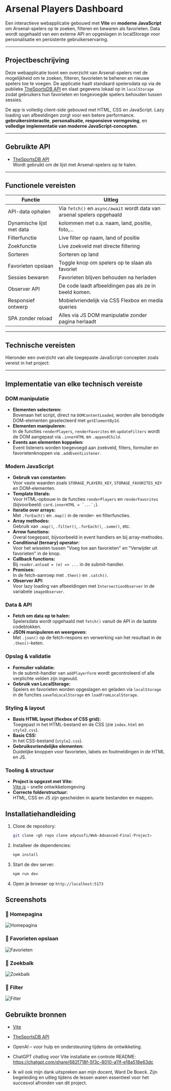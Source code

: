 # Arsenal Players Dashboard

Een interactieve webapplicatie gebouwd met **Vite** en **moderne JavaScript** om Arsenal-spelers op te zoeken, filteren en bewaren als favorieten. Data wordt opgehaald van een externe API en opgeslagen in localStorage voor personalisatie en persistente gebruikerservaring.

---

## Projectbeschrijving

Deze webapplicatie toont een overzicht van Arsenal-spelers met de mogelijkheid om te zoeken, filteren, favorieten te beheren en nieuwe spelers toe te voegen. De applicatie haalt standaard spelersdata op via de publieke [TheSportsDB API](https://www.thesportsdb.com/api.php) en slaat gegevens lokaal op in `localStorage` zodat gebruikers hun favorieten en toegevoegde spelers behouden tussen sessies.

De app is volledig client-side gebouwd met HTML, CSS en JavaScript. Lazy loading van afbeeldingen zorgt voor een betere performance. **gebruikersinteractie**, **personalisatie**, **responsieve vormgeving**, en **volledige implementatie van moderne JavaScript-concepten**.


---

##  Gebruikte API

- [TheSportsDB API](https://www.thesportsdb.com/api/v1/json/3/searchplayers.php?t=Arsenal)  
  Wordt gebruikt om de lijst met Arsenal-spelers op te halen.  
---

##  Functionele vereisten

| Functie                         | Uitleg |
|--------------------------------|--------|
| API-data ophalen               | Via `fetch()` en `async/await` wordt data van arsenal spelers opgehaald |
| Dynamische lijst met data      | kolommen met o.a. naam, land, positie, foto,... |
| Filterfunctie                  | Live filter op naam, land of positie |
| Zoekfunctie                    | Live zoekveld met directe filtering |
| Sorteren                       | Sorteren op land |
| Favorieten opslaan            | Toggle knop om spelers op te slaan als favoriet |
| Sessies bewaren                | Favorieten blijven behouden na herladen |
| Observer API                  | De code laadt afbeeldingen pas als ze in beeld komen. |
| Responsief ontwerp             | Mobielvriendelijk via CSS Flexbox en media queries |
| SPA zonder reload              | Alles via JS DOM manipulatie zonder pagina herlaadt |

---

## Technische vereisten

Hieronder een overzicht van alle toegepaste JavaScript-concepten zoals vereist in het project:

---

## Implementatie van elke technisch vereiste 

### DOM manipulatie
- **Elementen selecteren:**  
  Bovenaan het script, direct na `DOMContentLoaded`, worden alle benodigde DOM-elementen geselecteerd met `getElementById`.
- **Elementen manipuleren:**  
  In de functies `renderPlayers`, `renderFavorites` en `updateFilters` wordt de DOM aangepast via `.innerHTML` en `.appendChild`.
- **Events aan elementen koppelen:**  
  Event listeners worden toegevoegd aan zoekveld, filters, formulier en favorietenknoppen via `.addEventListener`.

### Modern JavaScript
- **Gebruik van constanten:**  
  Voor vaste waarden zoals `STORAGE_PLAYERS_KEY`, `STORAGE_FAVORITES_KEY` en DOM-elementen.
- **Template literals:**  
  Voor HTML-opbouw in de functies `renderPlayers` en `renderFavorites` (bijvoorbeeld: ``card.innerHTML = `...`;``).
- **Iteratie over arrays:**  
  Met `.forEach()` en `.map()` in de render- en filterfuncties.
- **Array methodes:**  
  Gebruik van `.map()`, `.filter()`, `.forEach()`, `.some()`, etc.
- **Arrow functions:**  
  Overal toegepast, bijvoorbeeld in event handlers en bij array-methodes.
- **Conditional (ternary) operator:**  
  Voor het wisselen tussen "Voeg toe aan favorieten" en "Verwijder uit favorieten" in de knop.
- **Callback functions:**  
  Bij `reader.onload = (e) => ...` in de submit-handler.
- **Promises:**  
  In de fetch-aanroep met `.then()` en `.catch()`.
- **Observer API:**  
  Voor lazy loading van afbeeldingen met `IntersectionObserver` in de variabele `imageObserver`.

### Data & API
- **Fetch om data op te halen:**  
  Spelersdata wordt opgehaald met `fetch()` vanuit de API in de laatste codeblokken.
- **JSON manipuleren en weergeven:**  
  Met `.json()` op de fetch-respons en verwerking van het resultaat in de `.then()`-keten.

### Opslag & validatie
- **Formulier validatie:**  
  In de submit-handler van `addPlayerForm` wordt gecontroleerd of alle verplichte velden zijn ingevuld.
- **Gebruik van LocalStorage:**  
  Spelers en favorieten worden opgeslagen en geladen via `localStorage` in de functies `saveToLocalStorage` en `loadFromLocalStorage`.

### Styling & layout
- **Basis HTML layout (flexbox of CSS grid):**  
  Toegepast in het HTML-bestand en de CSS (zie `index.html` en `style2.css`).
- **Basis CSS:**  
  In het CSS-bestand (`style2.css`).
- **Gebruiksvriendelijke elementen:**  
  Duidelijke knoppen voor favorieten, labels en foutmeldingen in de HTML en JS.

### Tooling & structuur
- **Project is opgezet met Vite:**  
 [Vite.js](https://vitejs.dev/) – snelle ontwikkelomgeving
- **Correcte folderstructuur:**  
  HTML, CSS en JS zijn gescheiden in aparte bestanden en mappen.




##  Installatiehandleiding

1. Clone de repository:
   ```bash
   git clone <gh repo clone adyousfi/Web-Advanced-Final-Project>
   ```
2. Installeer de dependencies:
   ```bash
   npm install
   ```
3. Start de dev server:
   ```bash
   npm run dev
   ```
4. Open je browser op `http://localhost:5173`

##  Screenshots
### 🔸 Homepagina
![Homepagina](public/image.png)

### 🔸 Favorieten opslaan
![Favorieten](public/image-1.png)

### 🔸 Zoekbalk
![Zoekbalk](public/image-2.png)

### 🔸 Filter
![Filter](public/image-3.png)

##  Gebruikte bronnen
- [Vite](https://vitejs.dev/)
- [TheSportsDB API](https://www.thesportsdb.com/api.php)
- OpenAI – voor hulp en ondersteuning tijdens de ontwikkeling.
- ChatGPT chatlog voor Vite installatie en controle README: https://chatgpt.com/share/682f718f-5f3c-8010-a11f-e18a518e63dc 

- Ik wil ook mijn dank uitspreken aan mijn docent, Ward De Boeck. Zijn begeleiding en uitleg tijdens de lessen waren essentieel voor het succesvol afronden van dit project.



